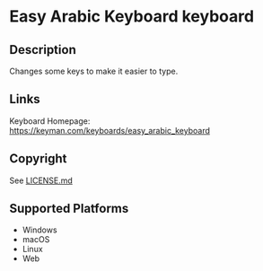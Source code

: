 Easy Arabic Keyboard keyboard
==============

Description
-----------
Changes some keys to make it easier to type.

Links
-----
Keyboard Homepage: https://keyman.com/keyboards/easy_arabic_keyboard

Copyright
---------
See [LICENSE.md](LICENSE.md)

Supported Platforms
-------------------
 * Windows
 * macOS
 * Linux
 * Web

